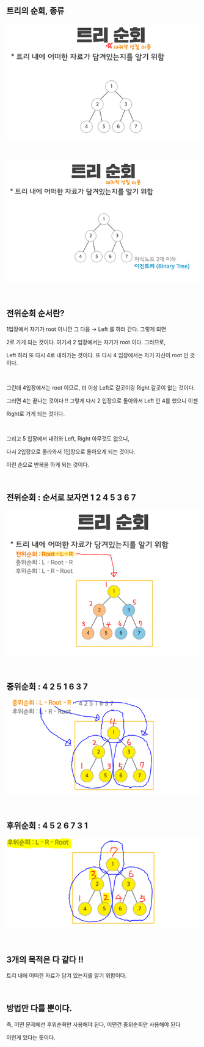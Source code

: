 ## 트리의 순회, 종류


![이미지](/programming/img/트리의종류1.PNG)

<br/>

![이미지](/programming/img/트리의종류2.PNG)

<br/>

## 전위순회 순서란?

1입장에서 자기가 root 이니깐 그 다음 → Left 를 하러 간다. 그렇게 되면

2로 가게 되는 것이다. 여기서 2 입장에서는 자기가 root 이다. 그러므로, 

Left 하러 또 다시 4로 내려가는 것이다. 또 다시 4 입장에서는 자기 자신이 root 인 것이다. 

<br/>

그런데 4입장에서는 root 이므로, 더 이상 Left로 갈곳이랑 Right 갈곳이 없는 것이다. 

그러면 4는 끝나는 것이다 !! 그렇게 다시 2 입장으로 돌아와서 Left 인 4를 했으니 이젠 

Right로 가게 되는 것이다. 


<br/> 

그리고 5 입장에서 내려와 Left, Right 아무것도 없으니, 

다시 2입장으로 올라와서 1입장으로 돌아오게 되는 것이다. 

이런 순으로 반복을 하게 되는 것이다.

<br/>

## 전위순회 : 순서로 보자면 1 2 4 5 3 6 7

![이미지](/programming/img/트리의종류3.PNG)

<br/>

## 중위순회 : 4 2 5 1 6 3 7

![이미지](/programming/img/트리의종류4.PNG)

<br/>

## 후위순회 : 4 5 2 6 7 3 1

![이미지](/programming/img/트리의종류5.PNG)

<br/>

## 3개의 목적은 다 같다 !! 
트리 내에 어떠한 자료가 담겨 있는지를 알기 위함이다.

<br/>

## 방법만 다를 뿐이다.

즉, 어떤 문제에선 후위순회만 사용해야 된다, 어떤건 중위순회만 사용해야 된다 

이런게 있다는 뜻이다.